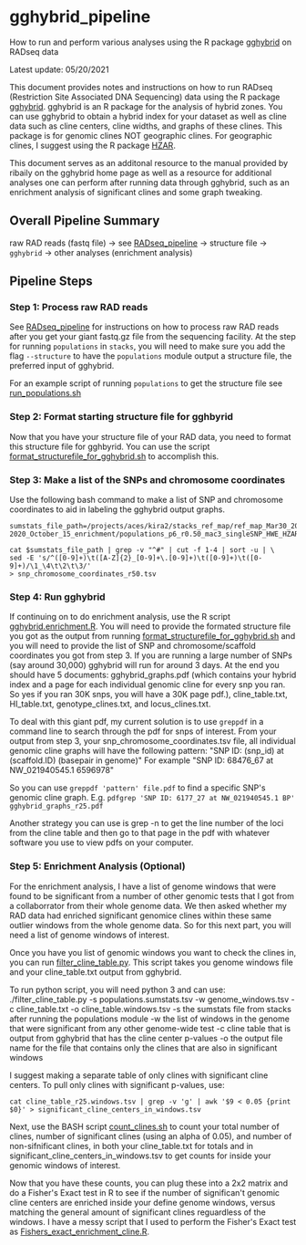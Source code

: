 # gghybrid_pipeline
How to run and perform various analyses using the R package [gghybrid](https://github.com/ribailey/gghybrid) on RADseq data

Latest update: 05/20/2021

This document provides notes and instructions on how to run RADseq (Restriction Site Associated DNA Sequencing) data using the R package [gghybrid](https://github.com/ribailey/gghybrid). gghybrid is an R package for the analysis of hybrid zones. You can use gghybrid to obtain a hybrid index for your dataset as well as cline data such as cline centers, cline widths, and graphs of these clines. This package is for genomic clines NOT geographic clines. For geographic clines, I suggest using the R package [HZAR](https://cran.r-project.org/web/packages/hzar/index.html). 

This document serves as an additonal resource to the manual provided by ribaily on the gghybrid home page as well as a resource for additional analyses one can perform after running data through gghybrid, such as an enrichment analysis of significant clines and some graph tweaking. 

## Overall Pipeline Summary
raw RAD reads (fastq file) -> see [RADseq_pipeline](https://github.com/kiralong/RADseq_pipeline) -> structure file -> `gghybrid` -> other analyses (enrichment analysis)

## Pipeline Steps

### Step 1: Process raw RAD reads
See [RADseq_pipeline](https://github.com/kiralong/RADseq_pipeline) for instructions on how to process raw RAD reads after you get your giant fastq.gz file from the sequencing facility. At the step for running `populations` in `stacks`, you will need to make sure you add the flag `--structure` to have the `populations` module output a structure file, the preferred input of gghybrid.

For an example script of running `populations` to get the structure file see [run_populations.sh](run_populations.sh)

### Step 2: Format starting structure file for gghbyrid
Now that you have your structure file of your RAD data, you need to format this structure file for gghbyrid. You can use the script [format_structurefile_for_gghybrid.sh](format_structurefile_for_gghybrid.sh) to accomplish this. 

### Step 3: Make a list of the SNPs and chromosome coordinates
Use the following bash command to make a list of SNP and chromosome coordinates to aid in labeling the gghybrid output graphs. 

```
sumstats_file_path=/projects/aces/kira2/stacks_ref_map/ref_map_Mar30_2020/cline_analysis/gghybrid/
2020_October_15_enrichment/populations_p6_r0.50_mac3_singleSNP_HWE_HZAR/populations.sumstats.tsv

cat $sumstats_file_path | grep -v "^#" | cut -f 1-4 | sort -u | \
sed -E 's/^([0-9]+)\t([A-Z]{2}_[0-9]+\.[0-9]+)\t([0-9]+)\t([0-9]+)/\1_\4\t\2\t\3/' 
> snp_chromosome_coordinates_r50.tsv

```

### Step 4: Run gghybrid

If continuing on to do enrichment analysis, use the R script [gghybrid.enrichment.R](gghybrid.enrichment.R). You will need to provide the formated structure file you got as the output from running [format_structurefile_for_gghybrid.sh](format_structurefile_for_gghybrid.sh) and you will need to provide the list of SNP and chromosome/scaffold coordinates you got from step 3. If you are running a large number of SNPs (say around 30,000) gghybrid will run for around 3 days. At the end you should have 5 documents: gghybrid_graphs.pdf (which contains your hybrid index and a page for each individual genomic cline for every snp you ran. So yes if you ran 30K snps, you will have a 30K page pdf.), cline_table.txt, HI_table.txt, genotype_clines.txt, and locus_clines.txt. 

To deal with this giant pdf, my current solution is to use `greppdf` in a command line to search through the pdf for snps of interest. From your output from step 3, your snp_chromosome_coordinates.tsv file, all individual genomic cline graphs will have the following pattern:
"SNP ID: (snp_id) at (scaffold.ID) (basepair in genome)"
For example "SNP ID: 68476_67 at NW_021940545.1 6596978"

So you can use `greppdf 'pattern' file.pdf` to find a specific SNP's genomic cline graph. E.g. `pdfgrep 'SNP ID: 6177_27 at NW_021940545.1 BP' gghybrid_graphs_r25.pdf`

Another strategy you can use is grep -n to get the line number of the loci from the cline table and then go to that page in the pdf with whatever software you use to view pdfs on your computer. 

### Step 5: Enrichment Analysis (Optional)

For the enrichment analysis, I have a list of genome windows that were found to be significant from a number of other genomic tests that I got from a collaborrator from their whole genome data. We then asked whether my RAD data had enriched significant genomice clines within these same outlier windows from the whole genome data. So for this next part, you will need a list of genome windows of interest.

Once you have you list of genomic windows you want to check the clines in, you can run [filter_cline_table.py](filter_cline_table.py). This script takes you genome windows file and your cline_table.txt output from gghybrid. 

To run python script, you will need python 3 and can use:
./filter_cline_table.py -s populations.sumstats.tsv -w genome_windows.tsv -c cline_table.txt -o cline_table.windows.tsv
-s the sumstats file from stacks after running the populations module
-w the list of windows in the genome that were significant from any other genome-wide test
-c cline table that is output from gghybrid that has the cline center p-values
-o the output file name for the file that contains only the clines that are also in significant windows

I suggest making a separate table of only clines with significant cline centers. To pull only clines with significant p-values, use:

```
cat cline_table_r25.windows.tsv | grep -v 'g' | awk '$9 < 0.05 {print $0}' > significant_cline_centers_in_windows.tsv
```

Next, use the BASH script [count_clines.sh](count_clines.sh) to count your total number of clines, number of significant clines (using an alpha of 0.05), and number of non-sifnificant clines, in both your cline_table.txt for totals and in significant_cline_centers_in_windows.tsv to get counts for inside your genomic windows of interest. 

Now that you have these counts, you can plug these into a 2x2 matrix and do a Fisher's Exact test in R to see if the number of significan't genomic cline centers are enriched inside your define genome windows, versus matching the general amount of significant clines reguardless of the windows. I have a messy script that I used to perform the Fisher's Exact test as [Fishers_exact_enrichment_cline.R](Fishers_exact_enrichment_clines.R). 
